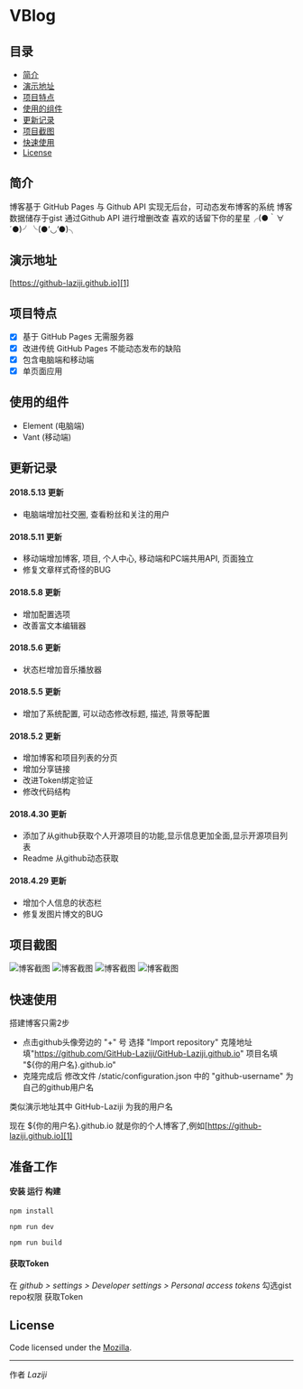 # VBlog

## 目录
- [简介](#简介)
- [演示地址](#演示地址)
- [项目特点](#项目特点)
- [使用的组件](#使用的组件)
- [更新记录](#更新记录)
- [项目截图](#项目截图)
- [快速使用](#快速使用)
- [License](#License)

## 简介

博客基于 GitHub Pages 与 Github API 实现无后台，可动态发布博客的系统
博客数据储存于gist 通过Github API 进行增删改查
喜欢的话留下你的星星╭(●｀∀´●)╯╰(●’◡’●)╮


## 演示地址
[https://github-laziji.github.io][1]

## 项目特点

- [x] 基于 GitHub Pages 无需服务器
- [x] 改进传统 GitHub Pages 不能动态发布的缺陷
- [x] 包含电脑端和移动端
- [x] 单页面应用

## 使用的组件

- Element (电脑端)
- Vant (移动端)

## 更新记录

#### 2018.5.13 更新
- 电脑端增加社交圈, 查看粉丝和关注的用户

#### 2018.5.11 更新
- 移动端增加博客, 项目, 个人中心, 移动端和PC端共用API, 页面独立 
- 修复文章样式奇怪的BUG

#### 2018.5.8 更新
- 增加配置选项
- 改善富文本编辑器

#### 2018.5.6 更新
- 状态栏增加音乐播放器

#### 2018.5.5 更新
- 增加了系统配置, 可以动态修改标题, 描述, 背景等配置 

#### 2018.5.2 更新
- 增加博客和项目列表的分页 
- 增加分享链接 
- 改进Token绑定验证 
- 修改代码结构 

#### 2018.4.30 更新
- 添加了从github获取个人开源项目的功能,显示信息更加全面,显示开源项目列表
- Readme 从github动态获取

#### 2018.4.29 更新
- 增加个人信息的状态栏
- 修复发图片博文的BUG 


## 项目截图

![博客截图](screenshots/201805051931.png)
![博客截图](screenshots/201805111431.png)
![博客截图](screenshots/201805111438.png)
![博客截图](screenshots/201805040936.png)

## 快速使用
搭建博客只需2步
- 点击github头像旁边的 "+" 号 选择 "Import repository" 克隆地址填"https://github.com/GitHub-Laziji/GitHub-Laziji.github.io" 项目名填 "${你的用户名}.github.io" 
- 克隆完成后 修改文件 /static/configuration.json 中的 "github-username" 为自己的github用户名


类似演示地址其中 GitHub-Laziji 为我的用户名


现在 ${你的用户名}.github.io 就是你的个人博客了,例如[https://github-laziji.github.io][1]

## 准备工作

#### 安装 运行 构建

    npm install

    npm run dev

    npm run build

#### 获取Token

在 *github > settings > Developer settings > Personal access tokens*  勾选gist repo权限 获取Token


## License

Code licensed under the [Mozilla](LICENSE).



------


作者 *Laziji*





  [1]: https://github-laziji.github.io
  [2]: https://github.com/GitHub-Laziji/GitHub-Laziji.github.io
